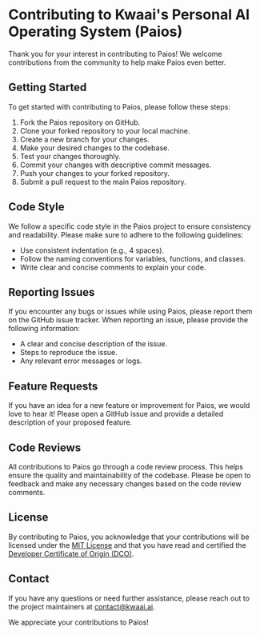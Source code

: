 # Contributing to Kwaai's Personal AI Operating System (Paios)

Thank you for your interest in contributing to Paios! We welcome contributions from the community to help make Paios even better.

## Getting Started

To get started with contributing to Paios, please follow these steps:

1. Fork the Paios repository on GitHub.
2. Clone your forked repository to your local machine.
3. Create a new branch for your changes.
4. Make your desired changes to the codebase.
5. Test your changes thoroughly.
6. Commit your changes with descriptive commit messages.
7. Push your changes to your forked repository.
8. Submit a pull request to the main Paios repository.

## Code Style

We follow a specific code style in the Paios project to ensure consistency and readability. Please make sure to adhere to the following guidelines:

- Use consistent indentation (e.g., 4 spaces).
- Follow the naming conventions for variables, functions, and classes.
- Write clear and concise comments to explain your code.

## Reporting Issues

If you encounter any bugs or issues while using Paios, please report them on the GitHub issue tracker. When reporting an issue, please provide the following information:

- A clear and concise description of the issue.
- Steps to reproduce the issue.
- Any relevant error messages or logs.

## Feature Requests

If you have an idea for a new feature or improvement for Paios, we would love to hear it! Please open a GitHub issue and provide a detailed description of your proposed feature.

## Code Reviews

All contributions to Paios go through a code review process. This helps ensure the quality and maintainability of the codebase. Please be open to feedback and make any necessary changes based on the code review comments.

## License
By contributing to Paios, you acknowledge that your contributions will be licensed under the [MIT License](https://opensource.org/licenses/MIT) and that you have read and certified the [Developer Certificate of Origin (DCO)](CERTIFICATION.md).

## Contact

If you have any questions or need further assistance, please reach out to the project maintainers at [contact@kwaai.ai](mailto:contact@kwaai.ai).

We appreciate your contributions to Paios!